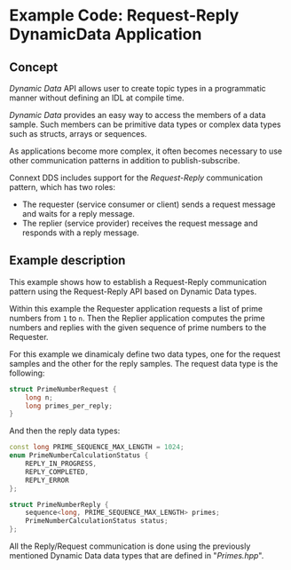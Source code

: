 # Example Code: Request-Reply DynamicData Application

## Concept

*Dynamic Data* API allows user to create topic types in a programmatic manner
without defining an IDL at compile time.

*Dynamic Data* provides an easy way to access the members of a data sample. Such
members can be primitive data types or complex data types such as structs,
arrays or sequences.

As applications become more complex, it often becomes necessary to use other
communication patterns in addition to publish-subscribe.

Connext DDS includes support for the *Request-Reply* communication pattern,
which has two roles:

-   The requester (service consumer or client) sends a request message and waits
for a reply message.
-   The replier (service provider) receives the request message and responds with
a reply message.

## Example description

This example shows how to establish a Request-Reply communication pattern using
the Request-Reply API based on Dynamic Data types.

Within this example the Requester application requests a list of prime numbers
from `1` to `n`. Then the Replier application computes the prime numbers and
replies with the given sequence of prime numbers to the Requester.

For this example we dinamicaly define two data types, one for the request
samples and the other for the reply samples. The request data type is the
following:

```cpp
struct PrimeNumberRequest {
    long n;
    long primes_per_reply;
}
```

And then the reply data types:

```cpp
const long PRIME_SEQUENCE_MAX_LENGTH = 1024;
enum PrimeNumberCalculationStatus {
    REPLY_IN_PROGRESS,
    REPLY_COMPLETED,
    REPLY_ERROR
};

struct PrimeNumberReply {
    sequence<long, PRIME_SEQUENCE_MAX_LENGTH> primes;
    PrimeNumberCalculationStatus status;
};
```

All the Reply/Request communication is done using the previously mentioned
Dynamic Data data types that are defined in "_Primes.hpp_".
